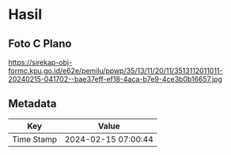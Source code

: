 # Hasil

## Foto C Plano

https://sirekap-obj-formc.kpu.go.id/e62e/pemilu/ppwp/35/13/11/20/11/3513112011011-20240215-041702--bae37eff-ef18-4aca-b7e9-4ce3b0b16657.jpg


## Metadata

| Key        | Value               |
| ---------- | ------------------- |
| Time Stamp | 2024-02-15 07:00:44 |



